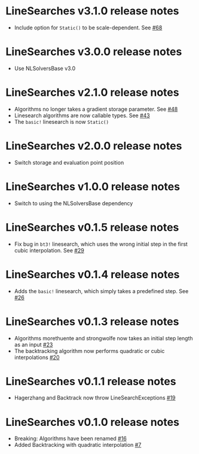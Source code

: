 # LineSearches v3.1.0 release notes
- Include option for `Static()` to be scale-dependent. See [#68](https://github.com/anriseth/LineSearches.jl/pull/68)

# LineSearches v3.0.0 release notes
- Use NLSolversBase v3.0

# LineSearches v2.1.0 release notes
- Algorithms no longer takes a gradient storage parameter. See
[#48](https://github.com/anriseth/LineSearches.jl/pull/48)
- Linesearch algorithms are now callable types. See
[#43](https://github.com/anriseth/LineSearches.jl/pull/43)
- The `basic!` linesearch is now `Static()`

# LineSearches v2.0.0 release notes
- Switch storage and evaluation point position
# LineSearches v1.0.0 release notes
- Switch to using the NLSolversBase dependency
# LineSearches v0.1.5 release notes
* Fix bug in `bt3!` linesearch, which uses the wrong initial step in the first cubic interpolation. See
[#29](https://github.com/anriseth/LineSearches.jl/pull/29)

# LineSearches v0.1.4 release notes
* Adds the `basic!` linesearch, which simply takes a predefined step. See
[#26](https://github.com/anriseth/LineSearches.jl/pull/26)

# LineSearches v0.1.3 release notes
* Algorithms morethuente and strongwolfe now takes an initial step length as an input
[#23](https://github.com/anriseth/LineSearches.jl/pull/23)
* The backtracking algorithm now performs quadratic or cubic interpolations
[#20](https://github.com/anriseth/LineSearches.jl/pull/20)

# LineSearches v0.1.1 release notes
* Hagerzhang and Backtrack now throw LineSearchExceptions
[#19](https://github.com/anriseth/LineSearches.jl/pull/19)

# LineSearches v0.1.0 release notes
* Breaking: Algorithms have been renamed [#16](https://github.com/anriseth/LineSearches.jl/pull/16)
* Added Backtracking with quadratic interpolation [#7](https://github.com/anriseth/LineSearches.jl/pull/7)
